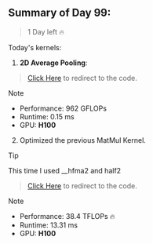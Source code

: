 ## Summary of Day 99: 

> 1 Day left 🔥

Today's kernels:

1. **2D Average Pooling**:

> [Click Here](./2d_avg_pool.cu) to redirect to the code.

> [!note]
> - Performance: $962 \text{ GFLOPs}$
> - Runtime: $0.15 \text{ ms}$
> - GPU: **H100**

2. Optimized the previous MatMul Kernel. 

>[!tip]
> This time I used __hfma2 and half2

> [Click Here](./optimized_matmul.cu) to redirect to the code.

> [!note]
> - Performance: $38.4 \text{ TFLOPs}$ 🔥
> - Runtime: $13.31 \text{ ms}$
> - GPU: **H100**
